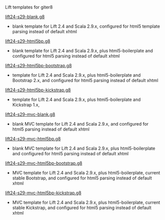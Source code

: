 Lift templates for giter8

[lift24-s29-blank.g8](http://github.com/lift-stack/lift24-s29-blank.g8)

- blank template for Lift 2.4 and Scala 2.9.x, configured for html5 template parsing instead of default xhtml

[lift24-s29-html5bp.g8](http://github.com/lift-stack/lift24-s29-html5bp.g8)

- blank template for Lift 2.4 and Scala 2.9.x, plus html5-boilerplate and configured for html5 parsing instead of default xhtml

[lift24-s29-html5bp-bootstrap.g8](http://github.com/lift-stack/lift24-s29-html5bp-bootstrap.g8)

- template for Lift 2.4 and Scala 2.9.x, plus html5-boilerplate and Bootstrap 2.x, and configured for html5 parsing instead of default xhtml

[lift24-s29-html5bp-kickstrap.g8](http://github.com/lift-stack/lift24-s29-html5bp-kickstrap.g8)

- template for Lift 2.4 and Scala 2.9.x, plus html5-boilerplate and Kickstrap 1.x,

[lift24-s29-mvc-blank.g8](http://github.com/lift-stack/lift24-s29-mvc-blank.g8)

- blank MVC template for Lift 2.4 and Scala 2.9.x, and configured for html5 parsing instead of default xhtml

[lift24-s29-mvc-html5bp.g8](http://github.com/lift-stack/lift24-s29-mvc-html5bp.g8)

- blank MVC template for Lift 2.4 and Scala 2.9.x, plus html5-boilerplate and configured for html5 parsing instead of default xhtml

[lift24-s29-mvc-html5bp-bootstrap.g8](http://github.com/lift-stack/lift24-s29-mvc-html5bp-bootstrap.g8)

- MVC template for Lift 2.4 and Scala 2.9.x, plus html5-boilerplate, current stable Bootstrap, and configured for html5 parsing instead of default xhtml

[lift24-s29-mvc-html5bp-kickstrap.g8](http://github.com/lift-stack/lift24-s29-mvc-html5bp-kickstrap.g8)

- MVC template for Lift 2.4 and Scala 2.9.x, plus html5-boilerplate, current stable Kickstrap, and configured for html5 parsing instead of default xhtml



